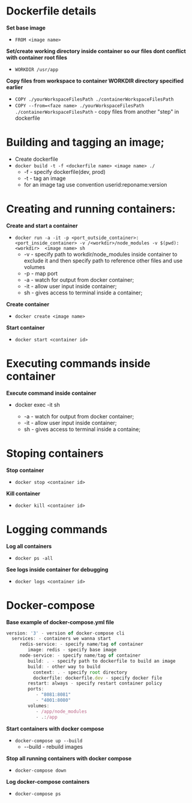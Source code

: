 # Dockerfile details
**Set base image**
 * `FROM <image name>`
 
**Set/create working directory inside container so our files dont conflict with container root files**
 * `WORKDIR /usr/app`

**Copy files from workspace to container WORKDIR directory specified earlier**
  * `COPY ./yourWorkspaceFilesPath ./containerWorkspaceFilesPath`
  * `COPY --from=<faze name> ./yourWorkspaceFilesPath ./containerWorkspaceFilesPath` - copy files from another "step" in dockerfile

 # Building and tagging an image;
 * Create dockerfile
 * `docker build -t -f <dockerfile name> <image name> ./`
    * -f - specify dockerfile(dev, prod)
    * -t - tag an image
    * for an image tag use convention userid:reponame:version

 # Creating and running containers:
 **Create and start a container**
 * `docker run -a -it -p <port_outside_container>:<port_inside_container> -v /<workdir>/node_modules -v $(pwd):<workdir>  <image name> sh`
    * -v - specify path to workdir/node_modules inside container to exclude it and then specify path to reference other files and use volumes
    * -p - map port
    * -a - watch for output from docker container;
    * -it - allow user input inside container;
    * sh - gives access to terminal inside a container;

**Create container**
 * `docker create <image name>` 

 **Start container**
 * `docker start <container id>`

# Executing commands inside container
**Execute command inside container**
* docker exec -it <container id> <command> sh 
    * -a - watch for output from docker container;
    * -it - allow user input inside container;
    * sh - gives access to terminal inside a containe;

 # Stoping containers
 **Stop container**
 * `docker stop <container id>`

 **Kill container**
 * `docker kill <container id>`

 # Logging commands
 **Log all containers**
 * `docker ps -all`

**See logs inside container for debugging**
 * `docker logs <container id>`

# Docker-compose
 **Base example of docker-compose.yml file** 

 ```javascript
version: '3' - version of docker-compose cli
   services: - containers we wanna start
      redis-service: - specify name/tag of container
         image: redis - specify base image
      node-service: - specify name/tag of container
         build: . - specify path to dockerfile to build an image
         build: - other way to build
           context: . - specify root directory
           dockerfile: dockerfile.dev - specify docker file
         restart: always - specify restart container policy
         ports: 
            - "8081:8081"
            - "4001:8080"
         volumes: 
            - /app/node_modules
            - .:/app
```
**Start containers with docker compose**
   * `docker-compose up --build`
      * --build - rebuild images

**Stop all running containers with docker compose**
   * `docker-compose down`

**Log docker-compose containers**
   * `docker-compose ps`